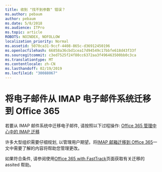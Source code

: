 ```yaml
---
title: 收到 "找不到参数" 错误？
ms.author: pebaum
author: pebaum
ms.date: 5/8/2018
ms.audience: ITPro
ms.topic: article
ROBOTS: NOINDEX, NOFOLLOW
localization_priority: Normal
ms.assetid: 5070ca31-9ccf-4408-865c-d36912450196
ms.openlocfilehash: 66858a36cbd1cea17d94549c17bbfe618d43f33f
ms.sourcegitcommit: c3ed7525f24f80cc6372aa3f496463500bb0c3ca
ms.translationtype: MT
ms.contentlocale: zh-CN
ms.lasthandoff: 02/19/2019
ms.locfileid: "30088067"
---
```

# <a name="migrating-email-from-imap-email-system-to-office-365"></a>将电子邮件从 IMAP 电子邮件系统迁移到 Office 365

若要从 IMAP 邮件系统中迁移电子邮件, 请按照以下过程操作: [Office 365 管理中心中的 IMAP 迁移](https://support.office.com/article/4682f2e4-f720-4868-91ab-207f5b0c325d)
  
许多大型组织需要仔细规划, 以管理用户期望。将[IMAP 邮箱迁移到 Office 365](https://docs.microsoft.com/en-us/Exchange/mailbox-migration/migrating-imap-mailboxes/migrating-imap-mailboxes)一文中需要了解的内容将帮助您管理更改。 

如果符合条件, 请参阅使用[Office 365 with FastTrack](https://www.microsoft.com/fasttrack/microsoft-365/office-365)页面获取有关迁移的 assited 帮助。
  

